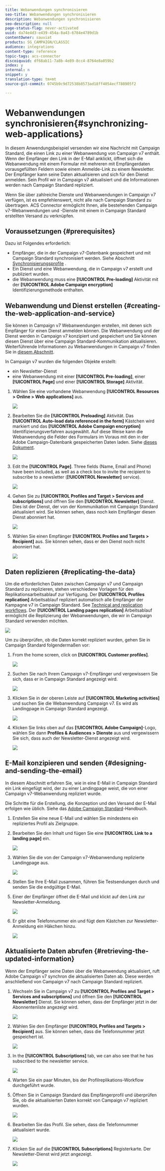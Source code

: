 ```yaml
---
title: Webanwendungen synchronisieren
seo-title: Webanwendungen synchronisieren
description: Webanwendungen synchronisieren
seo-description: null
page-status-flag: never-activated
uuid: da74e4d3-e439-454a-8a43-6784e4789d1b
contentOwner: sauviat
products: SG_CAMPAIGN/CLASSIC
audience: integrations
content-type: reference
topic-tags: acs-connector
discoiquuid: df68ab11-7a8b-4e89-8cc4-8764e8a859b2
index: y
internal: n
snippet: y
translation-type: tm+mt
source-git-commit: 0745b9c9d72538b8573ad18ff4054ecf788905f2

---
```



# Webanwendungen synchronisieren{#synchronizing-web-applications}

In diesem Anwendungsbeispiel versenden wir eine Nachricht mit Campaign Standard, die einen Link zu einer Webanwendung von Campaign v7 enthält. Wenn der Empfänger den Link in der E-Mail anklickt, öffnet sich die Webanwendung mit einem Formular mit mehreren mit Empfängerdaten vorausgefüllten Feldern sowie einem Anmelde-Link zu einem Newsletter. Der Empfänger kann seine Daten aktualisieren und sich für den Dienst anmelden. Sein Profil wir in Campaign v7 aktualisiert und die Informationen werden nach Campaign Standard repliziert.

Wenn Sie über zahlreiche Dienste und Webanwendungen in Campaign v7 verfügen, ist es empfehlenswert, nicht alle nach Campaign Standard zu übertragen. ACS Connector ermöglicht Ihnen, alle bestehenden Campaign v7-Webanwendungen und -Dienste mit einem in Campaign Standard erstellten Versand zu verknüpfen.

## Voraussetzungen {#prerequisites}

Dazu ist Folgendes erforderlich:

* Empfänger, die in der Campaign v7-Datenbank gespeichert und mit Campaign Standard synchronisiert werden. Siehe Abschnitt [Synchronisierungsprofile](../../integrations/using/synchronizing-profiles.md) .
* Ein Dienst und eine Webanwendung, die in Campaign v7 erstellt und publiziert wurden.
* die Webanwendung muss eine **[!UICONTROL Pre-loading]** Aktivität mit der **[!UICONTROL Adobe Campaign encryption]** Identifizierungsmethode enthalten.

## Webanwendung und Dienst erstellen {#creating-the-web-application-and-service}

Sie können in Campaign v7 Webanwendungen erstellen, mit denen sich Empfänger für einen Dienst anmelden können. Die Webanwendung und der Dienst werden in Campaign v7 konzipiert und gespeichert und Sie können diesen Dienst über eine Campaign Standard-Kommunikation aktualisieren. Weiterführende Informationen zu Webanwendungen in Campaign v7 finden Sie in [diesem Abschnitt](../../web/using/adding-fields-to-a-web-form.md#subscription-checkboxes).

In Campaign v7 wurden die folgenden Objekte erstellt:

* ein Newsletter-Dienst
* eine Webanwendung mit einer **[!UICONTROL Pre-loading]**, einer **[!UICONTROL Page]** und einer **[!UICONTROL Storage]** Aktivität.

1. Wählen Sie eine vorhandene Webanwendung **[!UICONTROL Resources > Online > Web applications]** aus.

   ![](assets/acs_connect_lp_2.png)

1. Bearbeiten Sie die **[!UICONTROL Preloading]** Aktivität. Das **[!UICONTROL Auto-load data referenced in the form]** Kästchen wird markiert und das **[!UICONTROL Adobe Campaign encryption]** Identifizierungsverfahren ausgewählt. Auf diese Weise kann die Webanwendung die Felder des Formulars im Voraus mit den in der Adobe Campaign-Datenbank gespeicherten Daten laden. Siehe [dieses Dokument](../../web/using/publishing-a-web-form.md#pre-loading-the-form-data).

   ![](assets/acs_connect_lp_4.png)

1. Edit the **[!UICONTROL Page]**. Three fields (Name, Email and Phone) have been included, as well as a check box to invite the recipient to subscribe to a newsletter (**[!UICONTROL Newsletter]** service).

   ![](assets/acs_connect_lp_3.png)

1. Gehen Sie zu **[!UICONTROL Profiles and Target > Services and subscriptions]** und öffnen Sie den **[!UICONTROL Newsletter]** Dienst. Dies ist der Dienst, der von der Kommunikation mit Campaign Standard aktualisiert wird. Sie können sehen, dass noch kein Empfänger diesen Dienst abonniert hat.

   ![](assets/acs_connect_lp_5.png)

1. Wählen Sie einen Empfänger **[!UICONTROL Profiles and Targets > Recipient]** aus. Sie können sehen, dass er den Dienst noch nicht abonniert hat.

   ![](assets/acs_connect_lp_6.png)

## Daten replizieren {#replicating-the-data}

Um die erforderlichen Daten zwischen Campaign v7 und Campaign Standard zu replizieren, stehen verschiedene Vorlagen für den Replikationsarbeitsablauf zur Verfügung. Der **[!UICONTROL Profiles replication]** Arbeitsablauf repliziert automatisch alle Empfänger der Kampagne v7 in Campaign Standard. See [Technical and replication workflows](../../integrations/using/acs-connector-principles-and-data-cycle.md#technical-and-replication-workflows). Der **[!UICONTROL Landing pages replication]** Arbeitsablauf ermöglicht die Replizierung der Webanwendungen, die wir in Campaign Standard verwenden möchten.

![](assets/acs_connect_lp_1.png)

Um zu überprüfen, ob die Daten korrekt repliziert wurden, gehen Sie in Campaign Standard folgendermaßen vor:

1. From the home screen, click on **[!UICONTROL Customer profiles]**.

   ![](assets/acs_connect_lp_7.png)

1. Suchen Sie nach Ihrem Campaign v7-Empfänger und vergewissern Sie sich, dass er in Campaign Standard angezeigt wird.

   ![](assets/acs_connect_lp_8.png)

1. Klicken Sie in der oberen Leiste auf **[!UICONTROL Marketing activities]** und suchen Sie die Webanwendung Campaign v7. Es wird als Landingpage in Campaign Standard angezeigt.

   ![](assets/acs_connect_lp_9.png)

1. Klicken Sie links oben auf das **[!UICONTROL Adobe Campaign]**-Logo, wählen Sie dann **Profiles &amp; Audiences > Dienste** aus und vergewissern Sie sich, dass auch der Newsletter-Dienst angezeigt wird.

   ![](assets/acs_connect_lp_10.png)

## E-Mail konzipieren und senden {#designing-and-sending-the-email}

In diesem Abschnitt erfahren Sie, wie in eine E-Mail in Campaign Standard ein Link eingefügt wird, der zu einer Landingpage weist, die von einer Campaign v7-Webanwendung repliziert wurde.

Die Schritte für die Erstellung, die Konzeption und den Versand der E-Mail erfolgen wie üblich. Siehe das [Adobe Campaign Standard](https://helpx.adobe.com/support/campaign/standard.html)-Handbuch.

1. Erstellen Sie eine neue E-Mail und wählen Sie mindestens ein repliziertes Profil als Zielgruppe.
1. Bearbeiten Sie den Inhalt und fügen Sie eine **[!UICONTROL Link to a landing page]** ein.

   ![](assets/acs_connect_lp_12.png)

1. Wählen Sie die von der Campaign v7-Webanwendung replizierte Landingpage aus.

   ![](assets/acs_connect_lp_13.png)

1. Stellen Sie Ihre E-Mail zusammen, führen Sie Testsendungen durch und senden Sie die endgültige E-Mail.
1. Einer der Empfänger öffnet die E-Mail und klickt auf den Link zur Newsletter-Anmeldung.

   ![](assets/acs_connect_lp_14.png)

1. Er gibt eine Telefonnummer ein und fügt dem Kästchen zur Newsletter-Anmeldung ein Häkchen hinzu.

   ![](assets/acs_connect_lp_15.png)

## Aktualisierte Daten abrufen {#retrieving-the-updated-information}

Wenn der Empfänger seine Daten über die Webanwendung aktualisiert, ruft Adobe Campaign v7 synchron die aktualisierten Daten ab. Diese werden anschließend von Campaign v7 nach Campaign Standard repliziert.

1. Wechseln Sie in Campaign v7 zu **[!UICONTROL Profiles and Target > Services and subscriptions]** und öffnen Sie den **[!UICONTROL Newsletter]** Dienst. Sie können sehen, dass der Empfänger jetzt in der Abonnentenliste angezeigt wird.

   ![](assets/acs_connect_lp_16.png)

1. Wählen Sie den Empfänger **[!UICONTROL Profiles and Targets > Recipient]** aus. Sie können sehen, dass die Telefonnummer jetzt gespeichert ist.

   ![](assets/acs_connect_lp_17.png)

1. In the **[!UICONTROL Subscriptions]** tab, we can also see that he has subscribed to the newsletter service.

   ![](assets/acs_connect_lp_18.png)

1. Warten Sie ein paar Minuten, bis der Profilreplikations-Workflow durchgeführt wurde.
1. Öffnen Sie in Campaign Standard das Empfängerprofil und überprüfen Sie, ob die aktualisierten Daten korrekt von Campaign v7 repliziert wurden.

   ![](assets/acs_connect_lp_19.png)

1. Bearbeiten Sie das Profil. Sie sehen, dass die Telefonnummer aktualisiert wurde.

   ![](assets/acs_connect_lp_20.png)

1. Klicken Sie auf die **[!UICONTROL Subscriptions]** Registerkarte. Der Newsletter-Dienst wird jetzt angezeigt.

   ![](assets/acs_connect_lp_21.png)

